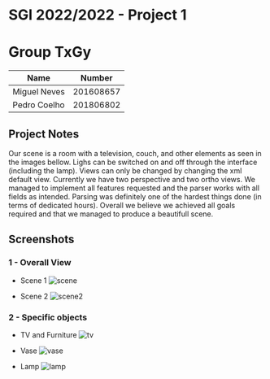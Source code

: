 # SGI 2022/2022 - Project 1

# Group TxGy

| Name             | Number    |
| ---------------- | --------- |
| Miguel Neves     | 201608657 |
| Pedro Coelho     | 201806802 |


## Project Notes

Our scene is a room with a television, couch, and other elements as seen in the images bellow.
Lighs can be switched on and off through the interface (including the lamp).
Views can only be changed by changing the xml default view. Currently we have two perspective and two ortho views.
We managed to implement all features requested and the parser works with all fields as intended.
Parsing was definitely one of the hardest things done (in terms of dedicated hours).
Overall we believe we achieved all goals required and that we managed to produce a beautifull scene.


## Screenshots

### 1 - Overall View

* Scene 1
![scene](/uploads/6abee140aa7639da4552b32389e07eb6/scene.png)

* Scene 2
![scene2](/uploads/2e40e85dbe283e40fe30691699a07d0f/scene2.png)



### 2 - Specific objects
* TV and Furniture
![tv](/uploads/51edeb7905d33c554c3e4310e4a7072e/tv.png)

* Vase
![vase](/uploads/6e4fb68d88cde13bdf7f4d457dccda76/vase.png)

* Lamp
![lamp](/uploads/ce51841f907c420a2075f5dc03fe9872/lamp.png)

